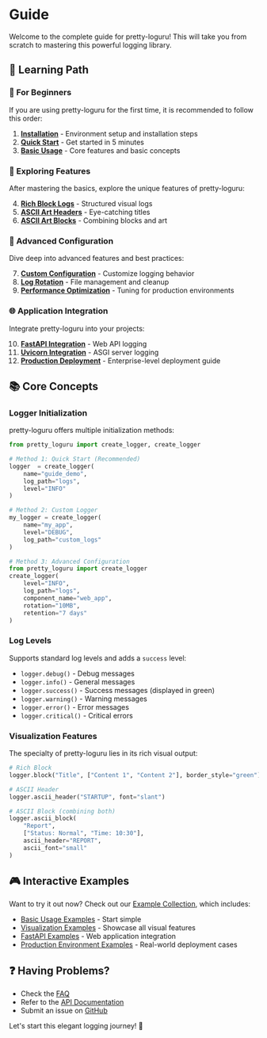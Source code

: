 # Guide

Welcome to the complete guide for pretty-loguru! This will take you from scratch to mastering this powerful logging library.

## 🎯 Learning Path

### 🚀 For Beginners
If you are using pretty-loguru for the first time, it is recommended to follow this order:

1. **[Installation](./installation)** - Environment setup and installation steps
2. **[Quick Start](./quick-start)** - Get started in 5 minutes
3. **[Basic Usage](./basic-usage)** - Core features and basic concepts

### 🎨 Exploring Features
After mastering the basics, explore the unique features of pretty-loguru:

4. **[Rich Block Logs](../features/rich-blocks)** - Structured visual logs
5. **[ASCII Art Headers](../features/ascii-art)** - Eye-catching titles
6. **[ASCII Art Blocks](../features/ascii-blocks)** - Combining blocks and art

### 🔧 Advanced Configuration
Dive deep into advanced features and best practices:

7. **[Custom Configuration](./custom-config)** - Customize logging behavior
8. **[Log Rotation](./log-rotation)** - File management and cleanup
9. **[Performance Optimization](./performance)** - Tuning for production environments

### 🌐 Application Integration
Integrate pretty-loguru into your projects:

10. **[FastAPI Integration](../integrations/fastapi)** - Web API logging
11. **[Uvicorn Integration](../integrations/uvicorn)** - ASGI server logging
12. **[Production Deployment](./production)** - Enterprise-level deployment guide

## 📚 Core Concepts

### Logger Initialization
pretty-loguru offers multiple initialization methods:

```python
from pretty_loguru import create_logger, create_logger

# Method 1: Quick Start (Recommended)
logger  = create_logger(
    name="guide_demo",
    log_path="logs",
    level="INFO"
)

# Method 2: Custom Logger
my_logger = create_logger(
    name="my_app",
    level="DEBUG",
    log_path="custom_logs"
)

# Method 3: Advanced Configuration
from pretty_loguru import create_logger
create_logger(
    level="INFO",
    log_path="logs",
    component_name="web_app",
    rotation="10MB",
    retention="7 days"
)
```

### Log Levels
Supports standard log levels and adds a `success` level:

- `logger.debug()` - Debug messages
- `logger.info()` - General messages  
- `logger.success()` - Success messages (displayed in green)
- `logger.warning()` - Warning messages
- `logger.error()` - Error messages
- `logger.critical()` - Critical errors

### Visualization Features
The specialty of pretty-loguru lies in its rich visual output:

```python
# Rich Block
logger.block("Title", ["Content 1", "Content 2"], border_style="green")

# ASCII Header
logger.ascii_header("STARTUP", font="slant")

# ASCII Block (combining both)
logger.ascii_block(
    "Report",
    ["Status: Normal", "Time: 10:30"],
    ascii_header="REPORT",
    ascii_font="small"
)
```

## 🎮 Interactive Examples

Want to try it out now? Check out our [Example Collection](../examples/), which includes:

- [Basic Usage Examples](../examples/basics/) - Start simple
- [Visualization Examples](../examples/visual/) - Showcase all visual features
- [FastAPI Examples](../examples/fastapi/) - Web application integration
- [Production Environment Examples](../examples/production/) - Real-world deployment cases

## ❓ Having Problems?

- Check the [FAQ](../faq) 
- Refer to the [API Documentation](../api/)
- Submit an issue on [GitHub](https://github.com/JonesHong/pretty-loguru/issues)

Let's start this elegant logging journey! 🚀
